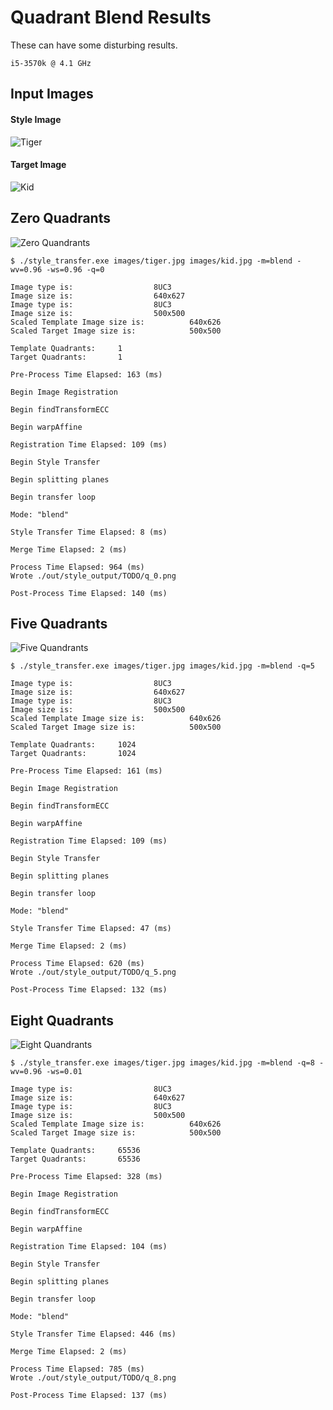 # Quadrant Blend Results

These can have some disturbing results.

`i5-3570k @ 4.1 GHz`

## Input Images

#### Style Image

![Tiger](../images/tiger.jpg)

#### Target Image

![Kid](../images/kid.jpg)

## Zero Quadrants

![Zero Quandrants](../out_release/tiger_kid/blend/tiger_kid_q_0.png)  

```
$ ./style_transfer.exe images/tiger.jpg images/kid.jpg -m=blend -wv=0.96 -ws=0.96 -q=0

Image type is:                  8UC3
Image size is:                  640x627
Image type is:                  8UC3
Image size is:                  500x500
Scaled Template Image size is:          640x626
Scaled Target Image size is:            500x500

Template Quadrants:     1
Target Quadrants:       1

Pre-Process Time Elapsed: 163 (ms)

Begin Image Registration

Begin findTransformECC

Begin warpAffine

Registration Time Elapsed: 109 (ms)

Begin Style Transfer

Begin splitting planes

Begin transfer loop

Mode: "blend"

Style Transfer Time Elapsed: 8 (ms)

Merge Time Elapsed: 2 (ms)

Process Time Elapsed: 964 (ms)
Wrote ./out/style_output/TODO/q_0.png

Post-Process Time Elapsed: 140 (ms)
```

## Five Quadrants

![Five Quandrants](../out_release/tiger_kid/blend/tiger_kid_q_5.png)  

```
$ ./style_transfer.exe images/tiger.jpg images/kid.jpg -m=blend -q=5

Image type is:                  8UC3
Image size is:                  640x627
Image type is:                  8UC3
Image size is:                  500x500
Scaled Template Image size is:          640x626
Scaled Target Image size is:            500x500

Template Quadrants:     1024
Target Quadrants:       1024

Pre-Process Time Elapsed: 161 (ms)

Begin Image Registration

Begin findTransformECC

Begin warpAffine

Registration Time Elapsed: 109 (ms)

Begin Style Transfer

Begin splitting planes

Begin transfer loop

Mode: "blend"

Style Transfer Time Elapsed: 47 (ms)

Merge Time Elapsed: 2 (ms)

Process Time Elapsed: 620 (ms)
Wrote ./out/style_output/TODO/q_5.png

Post-Process Time Elapsed: 132 (ms)
```

## Eight Quadrants

![Eight Quandrants](../out_release/tiger_kid/blend/tiger_kid_q_8.png)  

```
$ ./style_transfer.exe images/tiger.jpg images/kid.jpg -m=blend -q=8 -wv=0.96 -ws=0.01

Image type is:                  8UC3
Image size is:                  640x627
Image type is:                  8UC3
Image size is:                  500x500
Scaled Template Image size is:          640x626
Scaled Target Image size is:            500x500

Template Quadrants:     65536
Target Quadrants:       65536

Pre-Process Time Elapsed: 328 (ms)

Begin Image Registration

Begin findTransformECC

Begin warpAffine

Registration Time Elapsed: 104 (ms)

Begin Style Transfer

Begin splitting planes

Begin transfer loop

Mode: "blend"

Style Transfer Time Elapsed: 446 (ms)

Merge Time Elapsed: 2 (ms)

Process Time Elapsed: 785 (ms)
Wrote ./out/style_output/TODO/q_8.png

Post-Process Time Elapsed: 137 (ms)
```
